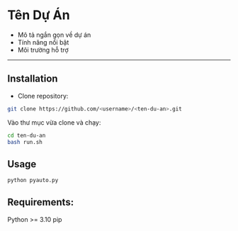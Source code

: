 # Tên Dự Án

- Mô tả ngắn gọn về dự án
- Tính năng nổi bật
- Môi trường hỗ trợ

---

## Installation

- Clone repository:

```bash
git clone https://github.com/<username>/<ten-du-an>.git
```
Vào thư mục vừa clone và chạy:
```bash
cd ten-du-an
bash run.sh
```


## Usage
```bash
python pyauto.py
```
## Requirements:

Python >= 3.10
pip
